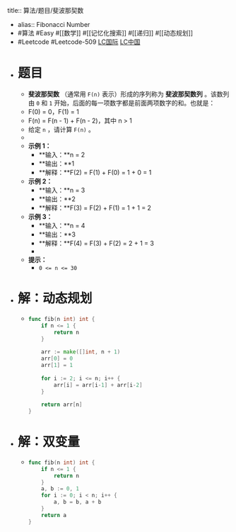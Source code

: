title:: 算法/题目/斐波那契数
- alias:: Fibonacci Number
- #算法 #Easy #[[数学]] #[[记忆化搜索]] #[[递归]] #[[动态规划]]
- #Leetcode #Leetcode-509 [LC国际](https://leetcode.com/problems/fibonacci-number/) [LC中国](https://leetcode-cn.com/problems/fibonacci-number/)
- # 题目
	- **斐波那契数** （通常用 `F(n)` 表示）形成的序列称为 **斐波那契数列** 。该数列由 `0` 和 `1` 开始，后面的每一项数字都是前面两项数字的和。也就是：
	- F(0) = 0，F(1) = 1
	- F(n) = F(n - 1) + F(n - 2)，其中 n > 1
	- 给定 `n` ，请计算 `F(n)` 。
	-
	- **示例 1：**
		- **输入：**n = 2
		- **输出：**1
		- **解释：**F(2) = F(1) + F(0) = 1 + 0 = 1
	- **示例 2：**
		- **输入：**n = 3
		- **输出：**2
		- **解释：**F(3) = F(2) + F(1) = 1 + 1 = 2
	- **示例 3：**
		- **输入：**n = 4
		- **输出：**3
		- **解释：**F(4) = F(3) + F(2) = 2 + 1 = 3
		-
	- **提示：**
		- `0 <= n <= 30`
- # 解：动态规划
	- ```go
	  func fib(n int) int {
	      if n <= 1 {
	          return n
	      }
	      
	      arr := make([]int, n + 1)
	      arr[0] = 0
	      arr[1] = 1
	      
	      for i := 2; i <= n; i++ {
	          arr[i] = arr[i-1] + arr[i-2]
	      }
	      
	      return arr[n]
	  }
	  ```
- # 解：双变量
	- ```go
	  func fib(n int) int {
	      if n <= 1 {
	          return n
	      }
	      a, b := 0, 1
	      for i := 0; i < n; i++ {
	          a, b = b, a + b
	      }
	      return a
	  }
	  ```